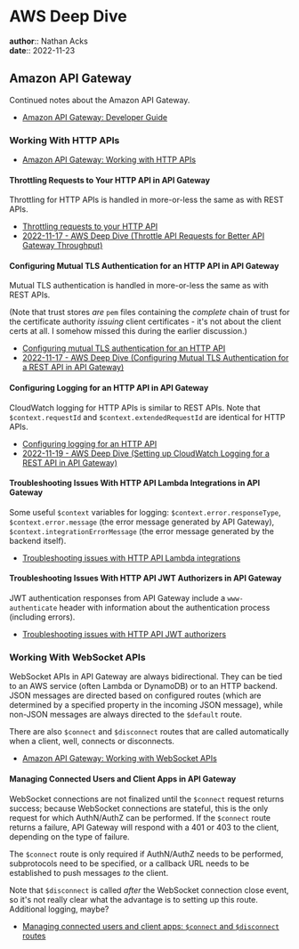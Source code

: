 # AWS Deep Dive

**author**:: Nathan Acks  
**date**:: 2022-11-23

## Amazon API Gateway

Continued notes about the Amazon API Gateway.

* [Amazon API Gateway: Developer Guide](https://docs.aws.amazon.com/apigateway/latest/developerguide/welcome.html)

### Working With HTTP APIs

* [Amazon API Gateway: Working with HTTP APIs](https://docs.aws.amazon.com/apigateway/latest/developerguide/http-api.html)

#### Throttling Requests to Your HTTP API in API Gateway

Throttling for HTTP APIs is handled in more-or-less the same as with REST APIs.

* [Throttling requests to your HTTP API](https://docs.aws.amazon.com/apigateway/latest/developerguide/http-api-throttling.html)
* [2022-11-17 - AWS Deep Dive (Throttle API Requests for Better API Gateway Throughput)](2022-11-17-aws-deep-dive.md)

#### Configuring Mutual TLS Authentication for an HTTP API in API Gateway

Mutual TLS authentication is handled in more-or-less the same as with REST APIs.

(Note that trust stores *are* `pem` files containing the *complete* chain of trust for the certificate authority *issuing* client certificates - it's not about the client certs at all. I somehow missed this during the earlier discussion.)

* [Configuring mutual TLS authentication for an HTTP API](https://docs.aws.amazon.com/apigateway/latest/developerguide/http-api-mutual-tls.html)
* [2022-11-17 - AWS Deep Dive (Configuring Mutual TLS Authentication for a REST API in API Gateway)](2022-11-17-aws-deep-dive.md)

#### Configuring Logging for an HTTP API in API Gateway

CloudWatch logging for HTTP APIs is similar to REST APIs. Note that `$context.requestId` and `$context.extendedRequestId` are identical for HTTP APIs.

* [Configuring logging for an HTTP API](https://docs.aws.amazon.com/apigateway/latest/developerguide/http-api-logging.html)
* [2022-11-19 - AWS Deep Dive (Setting up CloudWatch Logging for a REST API in API Gateway)](2022-11-19-aws-deep-dive.md)

#### Troubleshooting Issues With HTTP API Lambda Integrations in API Gateway

Some useful `$context` variables for logging: `$context.error.responseType`, `$context.error.message` (the error message generated by API Gateway), `$context.integrationErrorMessage` (the error message generated by the backend itself).

* [Troubleshooting issues with HTTP API Lambda integrations](https://docs.aws.amazon.com/apigateway/latest/developerguide/http-api-troubleshooting-lambda.html)

#### Troubleshooting Issues With HTTP API JWT Authorizers in API Gateway

JWT authentication responses from API Gateway include a `www-authenticate` header with information about the authentication process (including errors).

* [Troubleshooting issues with HTTP API JWT authorizers](https://docs.aws.amazon.com/apigateway/latest/developerguide/http-api-troubleshooting-jwt.html)

### Working With WebSocket APIs

WebSocket APIs in API Gateway are always bidirectional. They can be tied to an AWS service (often Lambda or DynamoDB) or to an HTTP backend. JSON messages are directed based on configured routes (which are determined by a specified property in the incoming JSON message), while non-JSON messages are always directed to the `$default` route.

There are also `$connect` and `$disconnect` routes that are called automatically when a client, well, connects or disconnects.

* [Amazon API Gateway: Working with WebSocket APIs](https://docs.aws.amazon.com/apigateway/latest/developerguide/apigateway-websocket-api.html)

#### Managing Connected Users and Client Apps in API Gateway

WebSocket connections are not finalized until the `$connect` request returns success; because WebSocket connections are stateful, this is the only request for which AuthN/AuthZ can be performed. If the `$connect` route returns a failure, API Gateway will respond with a 401 or 403 to the client, depending on the type of failure.

The `$connect` route is only required if AuthN/AuthZ needs to be performed, subprotocols need to be specified, or a callback URL needs to be established to push messages *to* the client.

Note that `$disconnect` is called *after* the WebSocket connection close event, so it's not really clear what the advantage is to setting up this route. Additional logging, maybe?

* [Managing connected users and client apps: `$connect` and `$disconnect` routes](https://docs.aws.amazon.com/apigateway/latest/developerguide/apigateway-websocket-api-route-keys-connect-disconnect.html)
